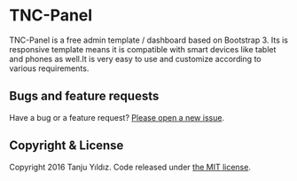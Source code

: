 # TNC-Panel

TNC-Panel is a free admin template / dashboard based on Bootstrap 3. Its is responsive template means it is compatible with smart devices like tablet and phones as well.It is very easy to use and customize according to various requirements.

## Bugs and feature requests

Have a bug or a feature request? [Please open a new issue](https://github.com/mavisland/tncpanel/issues/new).

## Copyright & License

Copyright 2016 Tanju Yıldız. Code released under [the MIT license](https://github.com/mavisland/tncpanel/blob/master/LICENSE).
